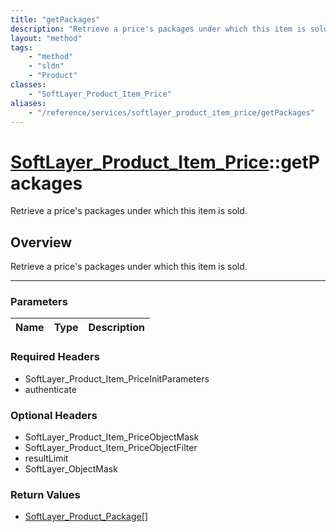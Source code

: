 ```yaml
---
title: "getPackages"
description: "Retrieve a price's packages under which this item is sold."
layout: "method"
tags:
    - "method"
    - "sldn"
    - "Product"
classes:
    - "SoftLayer_Product_Item_Price"
aliases:
    - "/reference/services/softlayer_product_item_price/getPackages"
---
```

# [SoftLayer_Product_Item_Price](/reference/services/SoftLayer_Product_Item_Price)::getPackages


Retrieve a price's packages under which this item is sold.


## Overview 
Retrieve a price's packages under which this item is sold.

-----

### Parameters 
|Name | Type | Description |
| --- | --- | --- |


### Required Headers
* SoftLayer_Product_Item_PriceInitParameters
* authenticate


### Optional Headers
* SoftLayer_Product_Item_PriceObjectMask
* SoftLayer_Product_Item_PriceObjectFilter
* resultLimit
* SoftLayer_ObjectMask

### Return Values
* <a href='/reference/datatypes/SoftLayer_Product_Package'>SoftLayer_Product_Package[] </a>





